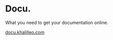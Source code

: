 # Docu.

What you need to get your documentation online.

[docu.khalilleo.com](http://a.khalilleo.com/docu-home)
